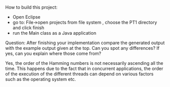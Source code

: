 How to build this project:
- Open Eclipse
- go to: File->open projects from file system , choose the PT1 directory and click finish
- run the Main class as a Java application

Question:
After finishing your implementation compare the generated output with the example output given at the top. Can you spot any differences? If yes, can you explain where those come from?

Yes, the order of the Hamming numbers is not necessarily ascending all the time. This happens due to the fact that in concurrent applications, the order of the execution of the different threads can depend on various factors such as the operating system etc.
